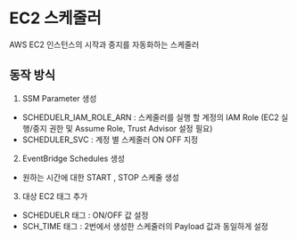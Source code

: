 # EC2 스케줄러

AWS EC2 인스턴스의 시작과 중지를 자동화하는 스케줄러

## 동작 방식

1. SSM Parameter 생성
- SCHEDUELR_IAM_ROLE_ARN : 스케줄러를 실행 할 계정의 IAM Role (EC2 실행/중지 권한 및 Assume Role, Trust Advisor 설정 필요)
- SCHEDULER_SVC : 계정 별 스케줄러 ON OFF 지정


2. EventBridge Schedules 생성
- 원하는 시간에 대한 START , STOP 스케줄 생성

3. 대상 EC2 태그 추가
  - SCHEDUELR 태그 : ON/OFF 값 설정
  - SCH_TIME 태그 : 2번에서 생성한 스케줄러의 Payload 값과 동일하게 설정

